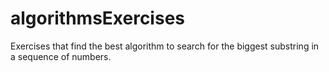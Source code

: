 # algorithmsExercises
Exercises that find the best algorithm to search for the biggest substring in a sequence of numbers.
